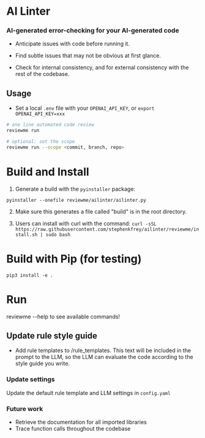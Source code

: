 # AI Linter

### AI-generated error-checking for your AI-generated code 

- Anticipate issues with code before running it. 

- Find subtle issues that may not be obvious at first glance. 

- Check for internal consistency, and for external consistency with the rest of the codebase.

## Usage 

- Set a local `.env` file with your `OPENAI_API_KEY`, or `export OPENAI_API_KEY=xxx`

```bash
# one line automated code review 
reviewme run 

# optional: set the scope 
reviewme run --scope <commit, branch, repo>

```
# Build and Install 
1. Generate a build with the `pyinstaller` package:

`pyinstaller --onefile reviewme/ailinter/ailinter.py`

2. Make sure this generates a file called "build" is in the root directory. 

3. Users can install with curl with the command:
`curl -sSL https://raw.githubusercontent.com/stephenkfrey/ailinter/reviewme/install.sh | sudo bash`
# Build with Pip (for testing)
`pip3 install -e .`

# Run
reviewme --help to see available commands!

## Update rule style guide 
- Add rule templates to /rule_templates. This text will be included in the prompt to the LLM, so the LLM can evaluate the code according to the style guide you write. 

### Update settings
Update the default rule template and LLM settings in `config.yaml` 

### Future work 
- Retrieve the documentation for all imported libraries
- Trace function calls throughout the codebase


